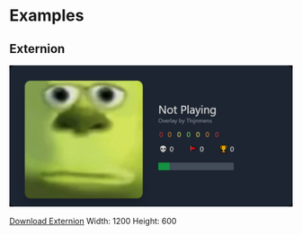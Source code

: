 # Examples

## Externion

![ExternionExample.png](Externion/Pictures/ExternionExample.png 'ExternionExample.png')

[Download Externion](https://minhaskamal.github.io/DownGit/#/home?url=https://github.com/thijnmens/AdofaiWeb/blob/master/Examples/Externion/Externion.html)
Width: 1200
Height: 600
